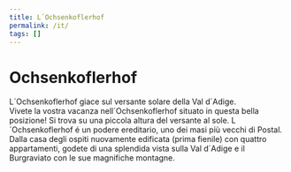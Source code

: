 ```yaml
---
title: L´Ochsenkoflerhof
permalink: /it/
tags: []
---
```


# Ochsenkoflerhof

L´Ochsenkoflerhof giace sul versante solare della Val d´Adige.  
Vivete la vostra vacanza nell´Ochsenkoflerhof situato in questa bella posizione! Si trova su una piccola altura del versante al sole. L´Ochsenkoflerhof é un podere ereditario, uno dei masi più vecchi di Postal.  
Dalla casa degli ospiti nuovamente edificata (prima fienile) con quattro appartamenti, godete di una splendida vista sulla Val d´Adige e il Burgraviato con le sue magnifiche montagne.
